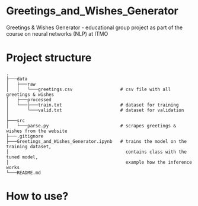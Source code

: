 # Greetings_and_Wishes_Generator
Greetings & Wishes Generator - educational group project as part of the course on neural networks (NLP) at ITMO 

# Project structure 
```
.
├───data
│   ├───raw                     
│   │   └───greetings.csv                  # csv file with all greetings & wishes
│   ├───processed
│   └───├───train.txt                      # dataset for training
│       └───valid.txt                      # dataset for validation
│   
├───src                         
│   └───parse.py                           # scrapes greetings & wishes from the website
├───.gitignore
├───Greetings_and_Wishes_Generator.ipynb   # trains the model on the training dataset,
│                                            contains class with the tuned model,
│                                            example how the inference works
└───README.md
```

# How to use?